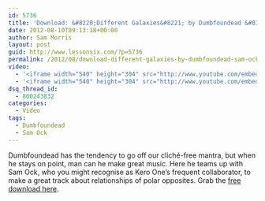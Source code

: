 ```yaml
---
id: 5736
title: 'Download: &#8220;Different Galaxies&#8221; by Dumbfoundead &#038; Sam Ock'
date: 2012-08-10T09:13:18+00:00
author: Sam Morris
layout: post
guid: http://www.lessonsix.com/?p=5736
permalink: /2012/08/download-different-galaxies-by-dumbfoundead-sam-ock/
video:
  - '<iframe width="540" height="304" src="http://www.youtube.com/embed/ClWe6J1ajIQ" frameborder="0" allowfullscreen></iframe>'
  - '<iframe width="540" height="304" src="http://www.youtube.com/embed/ClWe6J1ajIQ" frameborder="0" allowfullscreen></iframe>'
dsq_thread_id:
  - 800243832
categories:
  - Video
tags:
  - Dumbfoundead
  - Sam Ock
---
```

Dumbfoundead has the tendency to go off our cliché-free mantra, but when he stays on point, man can he make great music. Here he teams up with Sam Ock, who you might recognise as Kero One&#8217;s frequent collaborator, to make a great track about relationships of polar opposites. Grab the [free download here](http://www.sendspace.com/file/4dudx3).